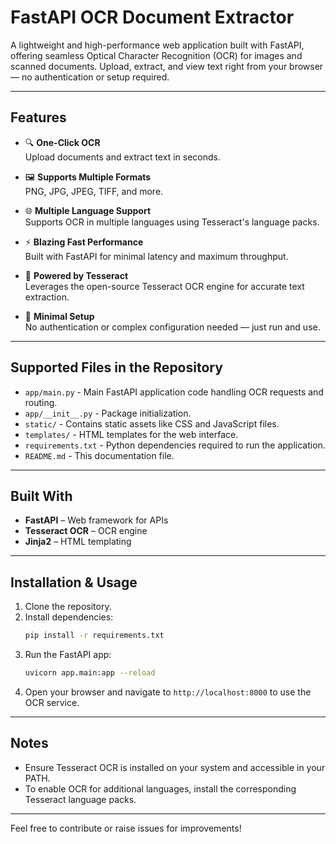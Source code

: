 # FastAPI OCR Document Extractor

A lightweight and high-performance web application built with FastAPI, offering seamless Optical Character Recognition (OCR) for images and scanned documents. Upload, extract, and view text right from your browser — no authentication or setup required.

---

## Features

- 🔍 **One-Click OCR**  
  Upload documents and extract text in seconds.

- 🖼️ **Supports Multiple Formats**  
  PNG, JPG, JPEG, TIFF, and more.

- 🌐 **Multiple Language Support**  
  Supports OCR in multiple languages using Tesseract's language packs.

- ⚡ **Blazing Fast Performance**  
  Built with FastAPI for minimal latency and maximum throughput.

- 🧠 **Powered by Tesseract**  
  Leverages the open-source Tesseract OCR engine for accurate text extraction.

- 🧩 **Minimal Setup**  
  No authentication or complex configuration needed — just run and use.

---

## Supported Files in the Repository

- `app/main.py` - Main FastAPI application code handling OCR requests and routing.
- `app/__init__.py` - Package initialization.
- `static/` - Contains static assets like CSS and JavaScript files.
- `templates/` - HTML templates for the web interface.
- `requirements.txt` - Python dependencies required to run the application.
- `README.md` - This documentation file.

---

## Built With

- **FastAPI** – Web framework for APIs
- **Tesseract OCR** – OCR engine
- **Jinja2** – HTML templating

---

## Installation & Usage

1. Clone the repository.
2. Install dependencies:  
   ```bash
   pip install -r requirements.txt
   ```
3. Run the FastAPI app:  
   ```bash
   uvicorn app.main:app --reload
   ```
4. Open your browser and navigate to `http://localhost:8000` to use the OCR service.

---

## Notes

- Ensure Tesseract OCR is installed on your system and accessible in your PATH.
- To enable OCR for additional languages, install the corresponding Tesseract language packs.

---

Feel free to contribute or raise issues for improvements!
